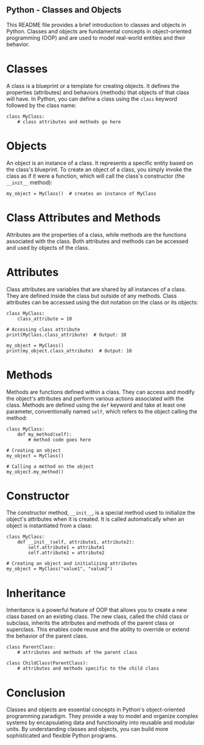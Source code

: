 ## Python - Classes and Objects

This README file provides a brief introduction to classes and objects in Python. Classes and objects are fundamental concepts in object-oriented programming (OOP) and are used to model real-world entities and their behavior.

# Classes

A class is a blueprint or a template for creating objects. It defines the properties (attributes) and behaviors (methods) that objects of that class will have. In Python, you can define a class using the `class` keyword followed by the class name:

```
class MyClass:
    # class attributes and methods go here
```

# Objects

An object is an instance of a class. It represents a specific entity based on the class's blueprint. To create an object of a class, you simply invoke the class as if it were a function, which will call the class's constructor (the `__init__` method):

```
my_object = MyClass()  # creates an instance of MyClass
```

# Class Attributes and Methods

Attributes are the properties of a class, while methods are the functions associated with the class. Both attributes and methods can be accessed and used by objects of the class.

# Attributes

Class attributes are variables that are shared by all instances of a class. They are defined inside the class but outside of any methods. Class attributes can be accessed using the dot notation on the class or its objects:

```
class MyClass:
    class_attribute = 10

# Accessing class attribute
print(MyClass.class_attribute)  # Output: 10

my_object = MyClass()
print(my_object.class_attribute)  # Output: 10
```

# Methods

Methods are functions defined within a class. They can access and modify the object's attributes and perform various actions associated with the class. Methods are defined using the `def` keyword and take at least one parameter, conventionally named `self`, which refers to the object calling the method:

```
class MyClass:
    def my_method(self):
        # method code goes here

# Creating an object
my_object = MyClass()

# Calling a method on the object
my_object.my_method()
```

# Constructor

The constructor method, `__init__`, is a special method used to initialize the object's attributes when it is created. It is called automatically when an object is instantiated from a class:

```
class MyClass:
    def __init__(self, attribute1, attribute2):
        self.attribute1 = attribute1
        self.attribute2 = attribute2

# Creating an object and initializing attributes
my_object = MyClass("value1", "value2")
```

# Inheritance

Inheritance is a powerful feature of OOP that allows you to create a new class based on an existing class. The new class, called the child class or subclass, inherits the attributes and methods of the parent class or superclass. This enables code reuse and the ability to override or extend the behavior of the parent class.

```
class ParentClass:
    # attributes and methods of the parent class

class ChildClass(ParentClass):
    # attributes and methods specific to the child class
```

# Conclusion

Classes and objects are essential concepts in Python's object-oriented programming paradigm. They provide a way to model and organize complex systems by encapsulating data and functionality into reusable and modular units. By understanding classes and objects, you can build more sophisticated and flexible Python programs.
